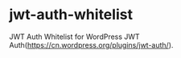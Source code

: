 # jwt-auth-whitelist
JWT Auth Whitelist for WordPress JWT Auth(https://cn.wordpress.org/plugins/jwt-auth/).